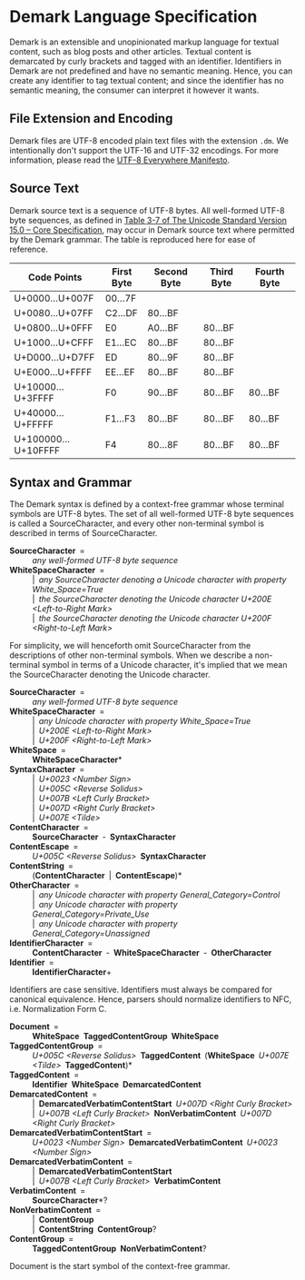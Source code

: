 # Demark Language Specification

Demark is an extensible and unopinionated markup language for textual content, such as blog posts and other articles. Textual content is demarcated by curly brackets and tagged with an identifier. Identifiers in Demark are not predefined and have no semantic meaning. Hence, you can create any identifier to tag textual content; and since the identifier has no semantic meaning, the consumer can interpret it however it wants.

## File Extension and Encoding

Demark files are UTF-8 encoded plain text files with the extension `.dm`. We intentionally don't support the UTF-16 and UTF-32 encodings. For more information, please read the [UTF-8 Everywhere Manifesto](https://utf8everywhere.org/).

## Source Text

Demark source text is a sequence of UTF-8 bytes. All well-formed UTF-8 byte sequences, as defined in [Table 3-7 of The Unicode Standard Version 15.0 – Core Specification](https://www.unicode.org/versions/Unicode15.0.0/ch03.pdf), may occur in Demark source text where permitted by the Demark grammar. The table is reproduced here for ease of reference.

| Code Points       | First Byte | Second Byte | Third Byte | Fourth Byte |
| ----------------- | ---------- | ----------- | ---------- | ----------- |
| U+0000…U+007F     | 00…7F      |             |            |             |
| U+0080…U+07FF     | C2…DF      | 80…BF       |            |             |
| U+0800…U+0FFF     | E0         | A0…BF       | 80…BF      |             |
| U+1000…U+CFFF     | E1…EC      | 80…BF       | 80…BF      |             |
| U+D000…U+D7FF     | ED         | 80…9F       | 80…BF      |             |
| U+E000…U+FFFF     | EE…EF      | 80…BF       | 80…BF      |             |
| U+10000…U+3FFFF   | F0         | 90…BF       | 80…BF      | 80…BF       |
| U+40000…U+FFFFF   | F1…F3      | 80…BF       | 80…BF      | 80…BF       |
| U+100000…U+10FFFF | F4         | 80…8F       | 80…BF      | 80…BF       |

## Syntax and Grammar

The Demark syntax is defined by a context-free grammar whose terminal symbols are UTF-8 bytes. The set of all well-formed UTF-8 byte sequences is called a SourceCharacter, and every other non-terminal symbol is described in terms of SourceCharacter.

<dl>
  <dt><strong>SourceCharacter</strong>&ensp;=</dt>
  <dd><em>any well-formed UTF-8 byte sequence</em></dd>
  <dt><strong>WhiteSpaceCharacter</strong>&ensp;=</dt>
  <dd>|&ensp;<em>any SourceCharacter denoting a Unicode character with property White_Space=True</em></dd>
  <dd>|&ensp;<em>the SourceCharacter denoting the Unicode character U+200E &lt;Left-to-Right Mark&gt;</em></dd>
  <dd>|&ensp;<em>the SourceCharacter denoting the Unicode character U+200F &lt;Right-to-Left Mark&gt;</em></dd>
</dl>

For simplicity, we will henceforth omit SourceCharacter from the descriptions of other non-terminal symbols. When we describe a non-terminal symbol in terms of a Unicode character, it's implied that we mean the SourceCharacter denoting the Unicode character.

<dl>
  <dt><strong>SourceCharacter</strong>&ensp;=</dt>
  <dd><em>any well-formed UTF-8 byte sequence</em></dd>
  <dt><strong>WhiteSpaceCharacter</strong>&ensp;=</dt>
  <dd>|&ensp;<em>any Unicode character with property White_Space=True</em></dd>
  <dd>|&ensp;<em>U+200E &lt;Left-to-Right Mark&gt;</em></dd>
  <dd>|&ensp;<em>U+200F &lt;Right-to-Left Mark&gt;</em></dd>
  <dt><strong>WhiteSpace</strong>&ensp;=</dt>
  <dd><strong>WhiteSpaceCharacter</strong>*</dd>
  <dt><strong>SyntaxCharacter</strong>&ensp;=</dt>
  <dd>|&ensp;<em>U+0023 &lt;Number Sign&gt;</em></dd>
  <dd>|&ensp;<em>U+005C &lt;Reverse Solidus&gt;</em></dd>
  <dd>|&ensp;<em>U+007B &lt;Left Curly Bracket&gt;</em></dd>
  <dd>|&ensp;<em>U+007D &lt;Right Curly Bracket&gt;</em></dd>
  <dd>|&ensp;<em>U+007E &lt;Tilde&gt;</em></dd>
  <dt><strong>ContentCharacter</strong>&ensp;=</dt>
  <dd><strong>SourceCharacter</strong>&ensp;-&ensp;<strong>SyntaxCharacter</strong></dd>
  <dt><strong>ContentEscape</strong>&ensp;=</dt>
  <dd><em>U+005C &lt;Reverse Solidus&gt;</em>&ensp;<strong>SyntaxCharacter</strong></dd>
  <dt><strong>ContentString</strong>&ensp;=</dt>
  <dd>(<strong>ContentCharacter</strong>&ensp;|&ensp;<strong>ContentEscape</strong>)*</dd>
  <dt><strong>OtherCharacter</strong>&ensp;=</dt>
  <dd>|&ensp;<em>any Unicode character with property General_Category=Control</em></dd>
  <dd>|&ensp;<em>any Unicode character with property General_Category=Private_Use</em></dd>
  <dd>|&ensp;<em>any Unicode character with property General_Category=Unassigned</em></dd>
  <dt><strong>IdentifierCharacter</strong>&ensp;=</dt>
  <dd><strong>ContentCharacter</strong>&ensp;-&ensp;<strong>WhiteSpaceCharacter</strong>&ensp;-&ensp;<strong>OtherCharacter</strong></dd>
  <dt><strong>Identifier</strong>&ensp;=</dt>
  <dd><strong>IdentifierCharacter</strong>+</dd>
</dl>

Identifiers are case sensitive. Identifiers must always be compared for canonical equivalence. Hence, parsers should normalize identifiers to NFC, i.e. Normalization Form C.

<dl>
  <dt><strong>Document</strong>&ensp;=</dt>
  <dd><strong>WhiteSpace</strong>&ensp;<strong>TaggedContentGroup</strong>&ensp;<strong>WhiteSpace</strong></dd>
  <dt><strong>TaggedContentGroup</strong>&ensp;=</dt>
  <dd><em>U+005C &lt;Reverse Solidus&gt;</em>&ensp;<strong>TaggedContent</strong>&ensp;(<strong>WhiteSpace</strong>&ensp;<em>U+007E &lt;Tilde&gt;</em>&ensp;<strong>TaggedContent</strong>)*</dd>
  <dt><strong>TaggedContent</strong>&ensp;=</dt>
  <dd><strong>Identifier</strong>&ensp;<strong>WhiteSpace</strong>&ensp;<strong>DemarcatedContent</strong></dd>
  <dt><strong>DemarcatedContent</strong>&ensp;=</dt>
  <dd>|&ensp;<strong>DemarcatedVerbatimContentStart</strong>&ensp;<em>U+007D &lt;Right Curly Bracket&gt;</em></dd>
  <dd>|&ensp;<em>U+007B &lt;Left Curly Bracket&gt;</em>&ensp;<strong>NonVerbatimContent</strong>&ensp;<em>U+007D &lt;Right Curly Bracket&gt;</em></dd>
  <dt><strong>DemarcatedVerbatimContentStart</strong>&ensp;=</dt>
  <dd><em>U+0023 &lt;Number Sign&gt;</em>&ensp;<strong>DemarcatedVerbatimContent</strong>&ensp;<em>U+0023 &lt;Number Sign&gt;</em></dd>
  <dt><strong>DemarcatedVerbatimContent</strong>&ensp;=</dt>
  <dd>|&ensp;<strong>DemarcatedVerbatimContentStart</strong></dd>
  <dd>|&ensp;<em>U+007B &lt;Left Curly Bracket&gt;</em>&ensp;<strong>VerbatimContent</strong></dd>
  <dt><strong>VerbatimContent</strong>&ensp;=</dt>
  <dd><strong>SourceCharacter</strong>*?</dd>
  <dt><strong>NonVerbatimContent</strong>&ensp;=</dt>
  <dd>|&ensp;<strong>ContentGroup</strong></dd>
  <dd>|&ensp;<strong>ContentString</strong>&ensp;<strong>ContentGroup</strong>?</dd>
  <dt><strong>ContentGroup</strong>&ensp;=</dt>
  <dd><strong>TaggedContentGroup</strong>&ensp;<strong>NonVerbatimContent</strong>?</dd>
</dl>

Document is the start symbol of the context-free grammar.
